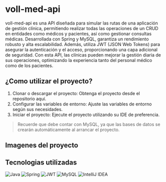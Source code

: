 # voll-med-api
voll-med-api es una API diseñada para simular las rutas de una aplicación de gestión clínica, permitiendo realizar todas las operaciones de un CRUD en entidades como médicos y pacientes, así como gestionar consultas médicas. Desarrollada con Spring y MySQL, garantiza un rendimiento robusto y alta escalabilidad. Además, utiliza JWT (JSON Web Tokens) para asegurar la autenticación y el acceso, proporcionando una capa adicional de seguridad. Con esta API, las clínicas pueden mejorar la gestión diaria de sus operaciones, optimizando la experiencia tanto del personal médico como de los pacientes.

## ¿Como utilizar el proyecto?
1. Clonar o descargar el proyecto: Obtenga el proyecto desde el repositorio aquí.
2. Configurar las variables de entorno: Ajuste las variables de entorno según sus necesidades.
3. Iniciar el proyecto: Ejecute el proyecto utilizando su IDE de preferencia.

> Recuerde que debe contar con MySQL, ya que las bases de datos se crearán automáticamente al arrancar el proyecto.

## Imagenes del proyecto



## Tecnologias utilizadas
![Java](https://img.shields.io/badge/java-%23ED8B00.svg?style=for-the-badge&logo=openjdk&logoColor=white) ![Spring](https://img.shields.io/badge/spring-%236DB33F.svg?style=for-the-badge&logo=spring&logoColor=white) ![JWT](https://img.shields.io/badge/JWT-black?style=for-the-badge&logo=JSON%20web%20tokens) ![MySQL](https://img.shields.io/badge/mysql-4479A1.svg?style=for-the-badge&logo=mysql&logoColor=white) ![IntelliJ IDEA](https://img.shields.io/badge/IntelliJIDEA-000000.svg?style=for-the-badge&logo=intellij-idea&logoColor=white)
